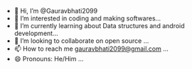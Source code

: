 - 👋 Hi, I’m @Gauravbhati2099
- 👀 I’m interested in coding and making softwares...
- 🌱 I’m currently learning about Data structures and android development...
- 💞️ I’m looking to collaborate on open source ...
- 📫 How to reach me gauravbhati2099@gmail.com ...
- 😄 Pronouns: He/Him ...
